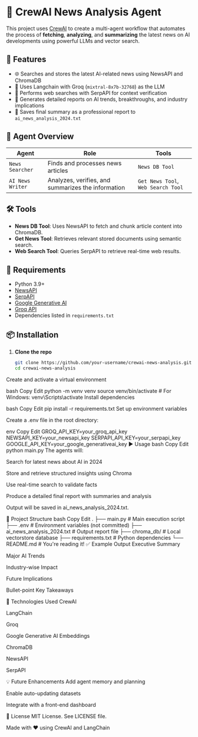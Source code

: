 # 📰 CrewAI News Analysis Agent

This project uses [CrewAI](https://docs.crewai.com/) to create a multi-agent workflow that automates the process of **fetching**, **analyzing**, and **summarizing** the latest news on AI developments using powerful LLMs and vector search.

## 🚀 Features

- 🌐 Searches and stores the latest AI-related news using NewsAPI and ChromaDB
- 🧠 Uses Langchain with Groq (`mixtral-8x7b-32768`) as the LLM
- 🔎 Performs web searches with SerpAPI for context verification
- 📝 Generates detailed reports on AI trends, breakthroughs, and industry implications
- 💾 Saves final summary as a professional report to `ai_news_analysis_2024.txt`

## 🧠 Agent Overview

| Agent | Role | Tools |
|-------|------|-------|
| `News Searcher` | Finds and processes news articles | `News DB Tool` |
| `AI News Writer` | Analyzes, verifies, and summarizes the information | `Get News Tool`, `Web Search Tool` |

## 🛠️ Tools

- **News DB Tool**: Uses NewsAPI to fetch and chunk article content into ChromaDB.
- **Get News Tool**: Retrieves relevant stored documents using semantic search.
- **Web Search Tool**: Queries SerpAPI to retrieve real-time web results.

## 🧱 Requirements

- Python 3.9+
- [NewsAPI](https://newsapi.org/)
- [SerpAPI](https://serpapi.com/)
- [Google Generative AI](https://ai.google.dev/)
- [Groq API](https://console.groq.com/)
- Dependencies listed in `requirements.txt`

## 📦 Installation

1. **Clone the repo**
   ```bash
   git clone https://github.com/your-username/crewai-news-analysis.git
   cd crewai-news-analysis
Create and activate a virtual environment

bash
Copy
Edit
python -m venv venv
source venv/bin/activate   # For Windows: venv\Scripts\activate
Install dependencies

bash
Copy
Edit
pip install -r requirements.txt
Set up environment variables

Create a .env file in the root directory:

env
Copy
Edit
GROQ_API_KEY=your_groq_api_key
NEWSAPI_KEY=your_newsapi_key
SERPAPI_API_KEY=your_serpapi_key
GOOGLE_API_KEY=your_google_generativeai_key
▶️ Usage
bash
Copy
Edit
python main.py
The agents will:

Search for latest news about AI in 2024

Store and retrieve structured insights using Chroma

Use real-time search to validate facts

Produce a detailed final report with summaries and analysis

Output will be saved in ai_news_analysis_2024.txt.

📁 Project Structure
bash
Copy
Edit
.
├── main.py                    # Main execution script
├── .env                       # Environment variables (not committed)
├── ai_news_analysis_2024.txt  # Output report file
├── chroma_db/                # Local vectorstore database
├── requirements.txt          # Python dependencies
└── README.md                 # You're reading it!
✅ Example Output
Executive Summary

Major AI Trends

Industry-wise Impact

Future Implications

Bullet-point Key Takeaways

🧠 Technologies Used
CrewAI

LangChain

Groq

Google Generative AI Embeddings

ChromaDB

NewsAPI

SerpAPI

💡 Future Enhancements
Add agent memory and planning

Enable auto-updating datasets

Integrate with a front-end dashboard

📜 License
MIT License. See LICENSE file.

Made with ❤️ using CrewAI and LangChain
